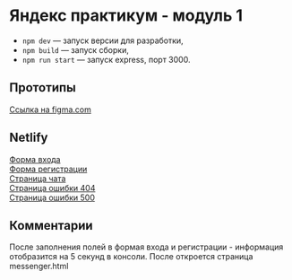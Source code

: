 # Яндекс практикум - модуль 1

- `npm dev` — запуск версии для разработки,
- `npm build` — запуск сборки,
- `npm run start` — запуск express, порт 3000.

## Прототипы
[Ссылка на figma.com](https://www.figma.com/file/zka3ZZnxZxKY7pgC7OGpL3/yp_module_1_chat?node-id=0%3A1)

## Netlify

[Форма входа]()  
[Форма регистрации]()  
[Страница чата]()  
[Страница ошибки 404]()  
[Страница ошибки 500]()  

## Комментарии
После заполнения полей в формая входа и регистрации - информация отобразится на 5 секунд в консоли.
После откроется страница messenger.html